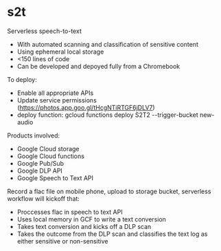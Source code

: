 # s2t

Serverless speech-to-text 
- With automated scanning and classification of sensitive content
- Using ephemeral local storage
- <150 lines of code
- Can be developed and depoyed fully from a Chromebook

To deploy:
- Enable all appropriate APIs
- Update service permissions (https://photos.app.goo.gl/tHcgNTiRTGF6jDLV7)
- deploy function:      gcloud functions deploy S2T2 --trigger-bucket new-audio

Products involved:
- Google Cloud storage
- Google Cloud functions
- Google Pub/Sub
- Google DLP API
- Google Speech to Text API

Record a flac file on mobile phone, upload to storage bucket, serverless workflow will kickoff that:
- Proccesses flac in speech to text API
- Uses local memory in GCF to write a text conversion
- Takes text conversion and kicks off a DLP scan
- Takes the outcome from the DLP scan and classifies the text log as either sensitive or non-sensitive
